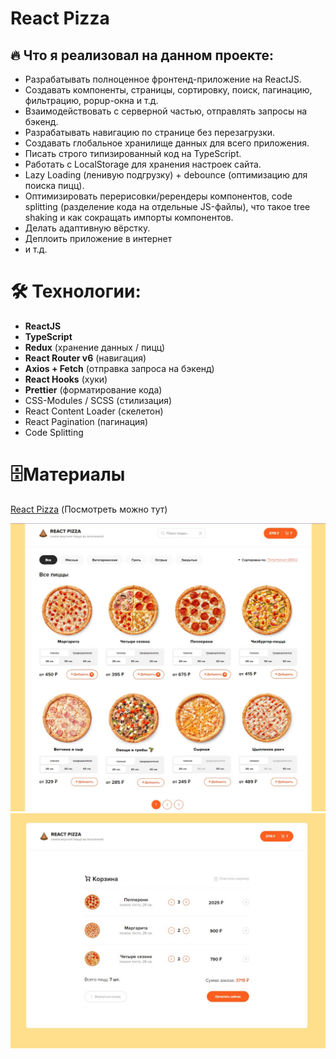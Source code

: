 # React Pizza



## 🔥 Что я реализовал на данном проекте:

- Разрабатывать полноценное фронтенд-приложение на ReactJS.
- Создавать компоненты, страницы, сортировку, поиск, пагинацию, фильтрацию, popup-окна и т.д.
- Взаимодействовать с серверной частью, отправлять запросы на бэкенд.
- Разрабатывать навигацию по странице без перезагрузки.
- Создавать глобальное хранилище данных для всего приложения.
- Писать строго типизированный код на TypeScript.
- Работать с LocalStorage для хранения настроек сайта.
- Lazy Loading (ленивую подгрузку) + debounce (оптимизацию для поиска пицц).
- Оптимизировать перерисовки/ререндеры компонентов, code splitting (разделение кода на отдельные JS-файлы), что такое tree shaking и как сокращать импорты компонентов.
- Делать адаптивную вёрстку.
- Деплоить приложение в интернет
- и т.д.

# 🛠 Технологии:

- **ReactJS**
- **TypeScript**
- **Redux** (хранение данных / пицц)
- **React Router v6** (навигация)
- **Axios + Fetch** (отправка запроса на бэкенд)
- **React Hooks** (хуки)
- **Prettier** (форматирование кода)
- CSS-Modules / SCSS (стилизация)
- React Content Loader (скелетон)
- React Pagination (пагинация)
- Code Splitting

# 🗄Материалы

  [React Pizza](https://israpilow.github.io/react-pizza-update-) (Посмотреть можно тут)

<a href="https://israpilow.github.io/react-pizza-update-" target="_blank">
  <img src="https://github.com/Israpilow/react-pizza-update-/blob/master/src/assets/img/sore1.jpg" width="600"/>
</a>
<a href="https://israpilow.github.io/react-pizza-update-" target="_blank">
  <img src="https://github.com/Israpilow/react-pizza-update-/blob/master/src/assets/img/empty.jpg" width="600" />
</a>




